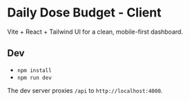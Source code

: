 # Daily Dose Budget - Client

Vite + React + Tailwind UI for a clean, mobile-first dashboard.

## Dev
- `npm install`
- `npm run dev`

The dev server proxies `/api` to `http://localhost:4000`.
